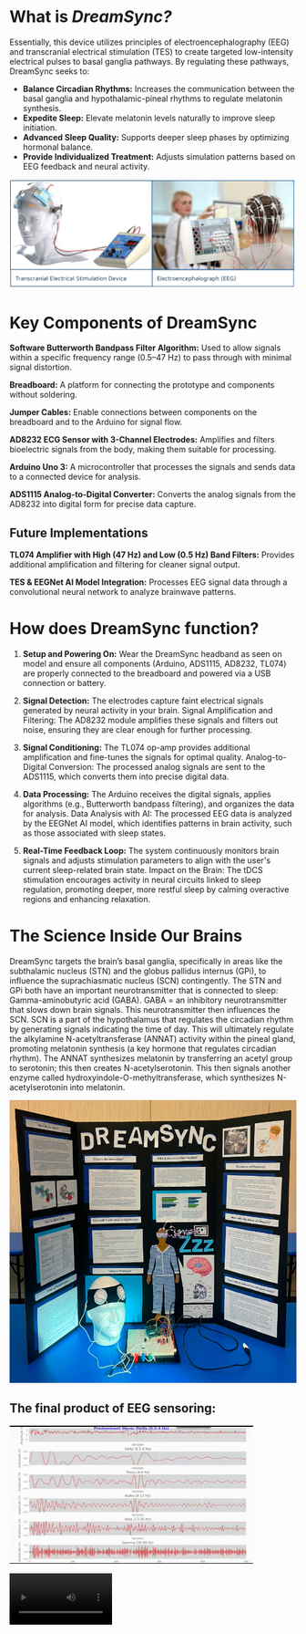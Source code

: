 

# What is ***DreamSync?***
Essentially, this device utilizes principles of electroencephalography (EEG) and transcranial electrical stimulation (TES) to create targeted low-intensity electrical pulses to basal ganglia pathways. By regulating these pathways, DreamSync seeks to:
- **Balance Circadian Rhythms:** Increases the communication between the basal ganglia and hypothalamic-pineal rhythms to regulate melatonin synthesis. 
- **Expedite Sleep:** Elevate melatonin levels naturally to improve sleep initiation. 
- **Advanced Sleep Quality:** Supports deeper sleep phases by optimizing hormonal balance. 
- **Provide Individualized Treatment:** Adjusts simulation patterns based on EEG feedback and neural activity.
  
<img src="IMG_FCC1AF6CCD25-1.jpeg" alt="Project Screenshot" width="800">

# Key Components of DreamSync

**Software Butterworth Bandpass Filter Algorithm:** Used to allow signals within a specific frequency range (0.5–47 Hz) to pass through with minimal signal distortion. 

**Breadboard:** A platform for connecting the prototype and components without soldering. 

**Jumper Cables:** Enable connections between components on the breadboard and to the Arduino for signal flow. 

**AD8232 ECG Sensor with 3-Channel Electrodes:** Amplifies and filters bioelectric signals from the body, making them suitable for processing. 

**Arduino Uno 3:** A microcontroller that processes the signals and sends data to a connected device for analysis. 

**ADS1115 Analog-to-Digital Converter:** Converts the analog signals from the AD8232 into digital form for precise data capture. 

## Future Implementations

**TL074 Amplifier with High (47 Hz) and Low (0.5 Hz) Band Filters:** Provides additional amplification and filtering for cleaner signal output. 

**TES & EEGNet AI Model Integration:** Processes EEG signal data through a convolutional neural network to analyze brainwave patterns.

# How does DreamSync function?

1. **Setup and Powering On:** Wear the DreamSync headband as seen on model and ensure all components (Arduino, ADS1115, AD8232, TL074) are properly connected to the breadboard and powered via a USB connection or battery.
   
3. **Signal Detection:** The electrodes capture faint electrical signals generated by neural activity in your brain. Signal Amplification and Filtering: The AD8232 module amplifies these signals and filters out noise, ensuring they are clear enough for further processing.
   
5. **Signal Conditioning:** The TL074 op-amp provides additional amplification and fine-tunes the signals for optimal quality. Analog-to-Digital Conversion: The processed analog signals are sent to the ADS1115, which converts them into precise digital data.
   
7. **Data Processing:** The Arduino receives the digital signals, applies algorithms (e.g., Butterworth bandpass filtering), and organizes the data for analysis. Data Analysis with AI: The processed EEG data is analyzed by the EEGNet AI model, which identifies patterns in brain activity, such as those associated with sleep states.
   
9. **Real-Time Feedback Loop:** The system continuously monitors brain signals and adjusts stimulation parameters to align with the user's current sleep-related brain state. Impact on the Brain: The tDCS stimulation encourages activity in neural circuits linked to sleep regulation, promoting deeper, more restful sleep by calming overactive regions and enhancing relaxation.

# The Science Inside Our Brains

DreamSync targets the brain’s basal ganglia, specifically in areas like the subthalamic nucleus (STN) and the globus pallidus internus (GPi), to influence the suprachiasmatic nucleus (SCN) contingently. 
The STN and GPi both have an important neurotransmitter that is connected to sleep: Gamma-aminobutyric acid (GABA).
GABA = an inhibitory neurotransmitter that slows down brain signals. This neurotransmitter then influences the SCN. 
SCN is a part of the hypothalamus that regulates the circadian rhythm by generating signals indicating the time of day. 
This will ultimately regulate the alkylamine N-acetyltransferase (ANNAT) activity within the pineal gland, promoting melatonin synthesis (a key hormone that regulates circadian rhythm). 
The ANNAT synthesizes melatonin by transferring an acetyl group to serotonin; this then creates  N-acetylserotonin. This then signals another enzyme called hydroxyindole-O-methyltransferase, which synthesizes N-acetylserotonin into melatonin.

<img src="IMG_7E25AC653C08-1.jpeg" alt="Project Screenshot" width="800">

## The final product of EEG sensoring:
![EEG](ezgif.com-video-to-gif-converter.gif)

<video src='My Movie 1 - Small.mov' width=180/>
